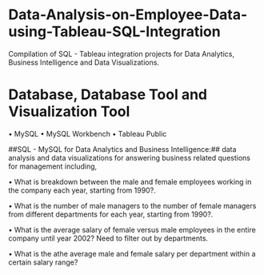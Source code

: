 # Data-Analysis-on-Employee-Data-using-Tableau-SQL-Integration
Compilation of SQL - Tableau integration projects for Data Analytics, Business Intelligence and Data Visualizations.

# Database, Database Tool and Visualization Tool
 • MySQL
 • MySQL Workbench
 • Tableau Public


##SQL - MySQL for Data Analytics and Business Intelligence:## data analysis and data visualizations for answering business related questions for management including,

• What is breakdown between the male and female employees working in the company each year, starting from 1990?.

• What is the number of male managers to the number of female managers from different departments for each year, starting from 1990?.

• What is the average salary of female versus male employees in the entire company until year 2002? Need to filter out by departments.

• What is the athe average male and female salary per department within a certain salary range?

